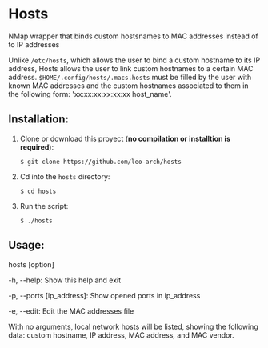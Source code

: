 # Hosts
NMap wrapper that binds custom hostsnames to MAC addresses instead of to IP addresses

Unlike `/etc/hosts`, which allows the user to bind a custom hostname to its IP address, Hosts allows the user to link custom hostnames to a certain MAC address. `$HOME/.config/hosts/.macs.hosts` must be filled by the user with known MAC addresses and the custom hostnames associated to them in the following form: 'xx:xx:xx:xx:xx:xx host_name'.

## Installation:

1. Clone or download this proyect (**no compilation or installtion is required**):

       $ git clone https://github.com/leo-arch/hosts

2. Cd into the `hosts` directory:

       $ cd hosts

3. Run the script:

       $ ./hosts

## Usage: 
hosts [option]

-h, --help: Show this help and exit

-p, --ports [ip_address]: Show opened ports in ip_address

-e, --edit: Edit the MAC addresses file

With no arguments, local network hosts will be listed, showing the following data: custom hostname, IP address, MAC address, and MAC vendor.
